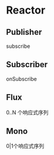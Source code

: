 # Reactor

## Publisher
subscribe

## Subscriber
onSubscribe

## Flux
0..N 个响应式序列

## Mono
0|1个响应式序列
